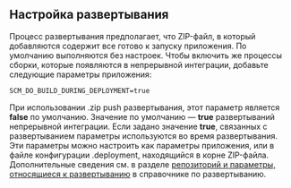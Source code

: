 ## <a name="deployment-customization"></a>Настройка развертывания

Процесс развертывания предполагает, что ZIP-файл, в который добавляются содержит все готово к запуску приложения. По умолчанию выполняются без настроек. Чтобы включить же процессы сборки, которые появляются в непрерывной интеграции, добавьте следующие параметры приложения:

    SCM_DO_BUILD_DURING_DEPLOYMENT=true 

При использовании .zip push развертывания, этот параметр является **false** по умолчанию. Значение по умолчанию — **true** развертываний непрерывной интеграции. Если задано значение **true**, связанных с развертыванием параметры используются во время развертывания. Эти параметры можно настроить как параметры приложения, или в файле конфигурации .deployment, находящийся в корне ZIP-файла. Дополнительные сведения см. в разделе [репозиторий и параметры, относящиеся к развертыванию](https://github.com/projectkudu/kudu/wiki/Configurable-settings#repository-and-deployment-related-settings) в справочнике по развертыванию.